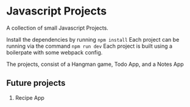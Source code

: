 # Javascript Projects
A collection of small Javascript Projects.


Install the dependencies by running `npm install`
Each project can be running via the command `npm run dev`
Each project is built using a boilerpate with some webpack config.

The projects, consist of a Hangman game, Todo App, and a Notes App

## Future projects

1. Recipe App
